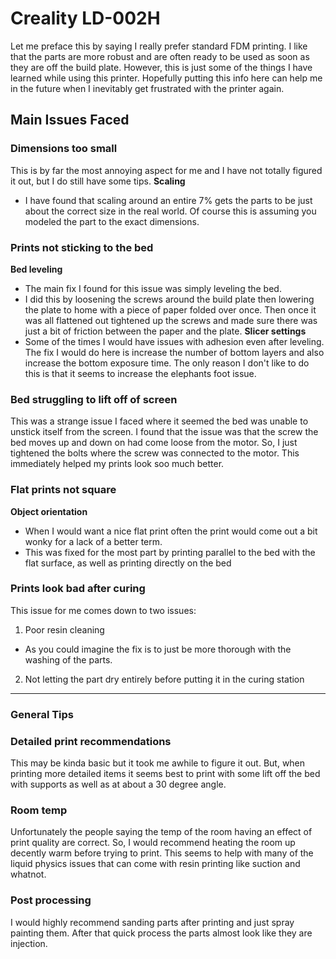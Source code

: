 # Creality LD-002H
Let me preface this by saying I really prefer standard FDM printing. I like that the parts are more robust and are often ready to be used as soon as they are off the build plate. However, this is just some of the things I have learned while using this printer. Hopefully putting this info here can help me in the future when I inevitably get frustrated with the printer again.

## Main  Issues Faced
### Dimensions too small
This is by far the most annoying aspect for me and I have not totally figured it out, but I do still have some tips.
**Scaling**
- I have found that scaling around an entire 7% gets the parts to be just about the correct size in the real world. Of course this is assuming you modeled the part to the exact dimensions.
### Prints not sticking to the bed
**Bed leveling**
- The main fix I found for this issue was simply leveling the bed.
- I did this by loosening the screws around the build plate then lowering the plate to home with a piece of paper folded over once. Then once it was all flattened out tightened up the screws and made sure there was just a bit of friction between the paper and the plate.
**Slicer settings**
- Some of the times I would have issues with adhesion even after leveling. The fix I would do here is increase the number of bottom layers and also increase the bottom exposure time. 
 The only reason  I don't like to do this is that it seems to increase the elephants foot issue.
### Bed struggling to lift off of screen
This was a strange issue I faced where it seemed the bed was unable to unstick itself from the screen. I found that the issue was that the screw the bed moves up and down on had come loose from the motor. So, I just tightened the bolts where the screw was connected to the motor. This immediately helped my prints look soo much better.
### Flat prints not square
**Object orientation**
- When I would want a nice flat print often the print would come out a bit wonky for a lack of a better term.
- This was fixed for the most part by printing parallel to the bed with the flat surface, as well as printing directly on the bed
### Prints look bad after curing
This issue for me comes down to two issues: 
1. Poor resin cleaning
- As you could imagine the fix is to just be more thorough with the washing of the parts.
2. Not letting the part dry entirely before putting it in the curing station
---
### General Tips
### Detailed print recommendations
This may be kinda basic but it took me awhile to figure it out. But, when printing more detailed items it seems best to print with some lift off the bed with supports as well as at about a 30 degree angle.
### Room temp
Unfortunately the people saying the temp of the room having an effect of print quality are correct. So, I would recommend heating the room up decently warm before trying to print. This seems to help with many of the liquid physics issues that can come with resin printing like suction and whatnot.
### Post processing
I would highly recommend sanding parts after printing and just spray painting them.  After that quick process the parts almost look like they are injection.